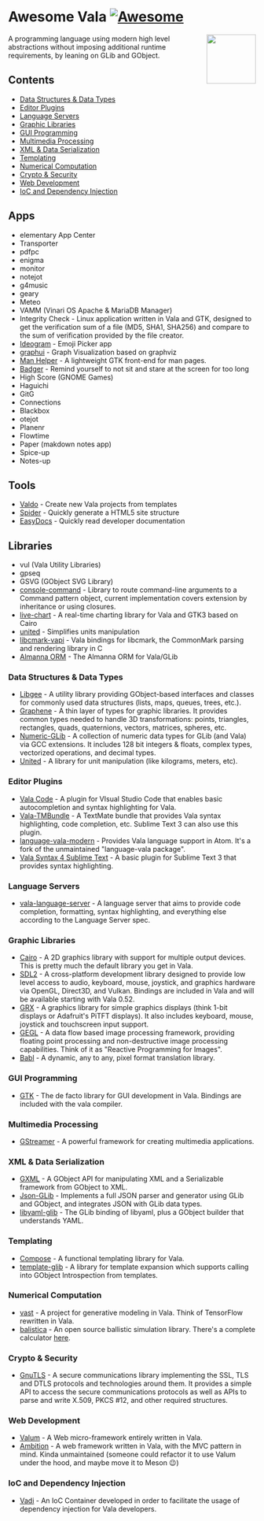 # Awesome Vala [![Awesome](https://awesome.re/badge.svg)](https://awesome.re)

[<img src="vala.svg" align="right" width="100">](https://wiki.gnome.org/Projects/Vala/)

 A programming language using modern high level abstractions without imposing additional runtime requirements, by leaning on GLib and GObject.

## Contents

- [Data Structures & Data Types](#data-structures--data-types)
- [Editor Plugins](#editor-plugins)
- [Language Servers](#language-servers)
- [Graphic Libraries](#graphic-libraries)
- [GUI Programming](#gui-programming)
- [Multimedia Processing](#multimedia-processing)
- [XML & Data Serialization](#xml--data-serialization)
- [Templating](#templating)
- [Numerical Computation](#numerical-computation)
- [Crypto & Security](#crypto--security)
- [Web Development](#web-development)
- [IoC and Dependency Injection](#ioc-and-dependency-injection)

## Apps

- elementary App Center
- Transporter
- pdfpc
- enigma
- monitor
- notejot
- g4music
- geary
- Meteo
- VAMM (Vinari OS Apache & MariaDB Manager)
- Integrity Check -  Linux application written in Vala and GTK, designed to get the verification sum of a file (MD5, SHA1, SHA256) and compare to the sum of verification provided by the file creator.
- [Ideogram](https://github.com/cassidyjames/ideogram) -  Emoji Picker app
- [graphui](https://github.com/artemanufrij/graphui) - Graph Visualization based on graphviz
- [Man Helper](https://github.com/akarin123/manhelper) -  A lightweight GTK front-end for man pages. 
- [Badger](https://github.com/elfenware/badger) - Remind yourself to not sit and stare at the screen for too long
- High Score (GNOME Games)
- Haguichi
- GitG
- Connections
- Blackbox
- otejot
- Planenr
- Flowtime
- Paper (makdown notes app)
- Spice-up
- Notes-up

## Tools

- [Valdo](https://github.com/vala-lang/valdo) - Create new Vala projects from templates
- [Spider](https://github.com/colinkiama/spider) - Quickly generate a HTML5 site structure
- [EasyDocs](https://github.com/watsonprojects/EasyDocs) -  Quickly read developer documentation    

## Libraries

- vul (Vala Utility Libraries)
- gpseq
- GSVG (GObject SVG Library)
- [console-command](https://github.com/naaando/console-command) - Library to route command-line arguments to a Command pattern object, current implementation covers extension by inheritance or using closures.
- [live-chart](https://github.com/lcallarec/live-chart) - A real-time charting library for Vala and GTK3 based on Cairo 
- [united](https://github.com/lcallarec/united) - Simplifies units manipulation
- [libcmark-vapi](https://github.com/fabrixxm/libcmark-vapi) - Vala bindings for libcmark, the CommonMark parsing and rendering library in C
- [Almanna ORM](https://github.com/AmbitionFramework/almanna) -  The Almanna ORM for Vala/GLib 

### Data Structures & Data Types

- [Libgee](https://wiki.gnome.org/Projects/Libgee) - A utility library providing GObject-based interfaces and classes for commonly used data structures (lists, maps, queues, trees, etc.).
- [Graphene](https://github.com/ebassi/graphene) - A thin layer of types for graphic libraries. It provides common types needed to handle 3D transformations: points, triangles, rectangles, quads, quaternions, vectors, matrices, spheres, etc.
- [Numeric-GLib](https://github.com/arteymix/numeric-glib) - A collection of numeric data types for GLib (and Vala) via GCC extensions. It includes 128 bit integers & floats, complex types, vectorized operations, and decimal types.
- [United](https://github.com/lcallarec/united) - A library for unit manipulation (like kilograms, meters, etc).

### Editor Plugins

- [Vala Code](https://github.com/thiagoabreu/vala-code) - A plugin for VIsual Studio Code that enables basic autocompletion and syntax highlighting for Vala.
- [Vala-TMBundle](https://github.com/technosophos/Vala-TMBundle) - A TextMate bundle that provides Vala syntax highlighting, code completion, etc. Sublime Text 3 can also use this plugin.
- [language-vala-modern](https://atom.io/packages/language-vala-modern) - Provides Vala language support in Atom. It's a fork of the unmaintained "language-vala package".
- [Vala Syntax 4 Sublime Text](https://launchpad.net/valasyntax4sublimetext) - A basic plugin for Sublime Text 3 that provides syntax highlighting.

### Language Servers

- [vala-language-server](https://github.com/benwaffle/vala-language-server) - A language server that aims to provide code completion, formatting, syntax highlighting, and everything else according to the Language Server spec.

### Graphic Libraries

- [Cairo](https://cairographics.org/) - A 2D graphics library with support for multiple output devices. This is pretty much the default library you get in Vala.
- [SDL2](https://www.libsdl.org/) - A cross-platform development library designed to provide low level access to audio, keyboard, mouse, joystick, and graphics hardware via OpenGL, Direct3D, and Vulkan. Bindings are included in Vala and will be available starting with Vala 0.52.
- [GRX](https://github.com/ev3dev/grx) - A graphics library for simple graphics displays (think 1-bit displays or Adafruit's PiTFT displays). It also includes keyboard, mouse, joystick and touchscreen input support.
- [GEGL](http://gegl.org/) - A data flow based image processing framework, providing floating point processing and non-destructive image processing capabilities. Think of it as "Reactive Programming for Images".
- [Babl](http://gegl.org/babl/) - A dynamic, any to any, pixel format translation library.

### GUI Programming

- [GTK](https://www.gtk.org/) - The de facto library for GUI development in Vala. Bindings are included with the vala compiler.

### Multimedia Processing

- [GStreamer](http://gstreamer.freedesktop.org/) - A powerful framework for creating multimedia applications.

### XML & Data Serialization

- [GXML](https://gitlab.gnome.org/GNOME/gxml/) - A GObject API for manipulating XML and a Serializable framework from GObject to XML.
- [Json-GLib](https://gitlab.gnome.org/GNOME/json-glib/) - Implements a full JSON parser and generator using GLib and GObject, and integrates JSON with GLib data types.
- [libyaml-glib](https://github.com/rainwoodman/libyaml-glib) - The GLib binding of libyaml, plus a GObject builder that understands YAML.

### Templating

- [Compose](https://github.com/arteymix/compose) - A functional templating library for Vala.
- [template-glib](https://gitlab.gnome.org/GNOME/template-glib) - A library for template expansion which supports calling into GObject Introspection from templates.

### Numerical Computation

- [vast](https://github.com/rainwoodman/vast) - A project for generative modeling in Vala. Think of TensorFlow rewritten in Vala.
- [balistica](https://github.com/fusilero/libbalistica) - An open source ballistic simulation library. There's a complete calculator [here](https://github.com/fusilero/balistica).

### Crypto & Security

- [GnuTLS](https://www.gnutls.org/) - A secure communications library implementing the SSL, TLS and DTLS protocols and technologies around them. It provides a simple API to access the secure communications protocols as well as APIs to parse and write X.509, PKCS #12, and other required structures.

### Web Development

- [Valum](https://github.com/valum-framework/valum) - A Web micro-framework entirely written in Vala.
- [Ambition](https://github.com/AmbitionFramework/ambition) - A web framework written in Vala, with the MVC pattern in mind. Kinda unmaintained (someone could refactor it to use Valum under the hood, and maybe move it to Meson 😉)

### IoC and Dependency Injection

- [Vadi](https://github.com/nahuelwexd/Vadi) - An IoC Container developed in order to facilitate the usage of dependency injection for Vala developers.
